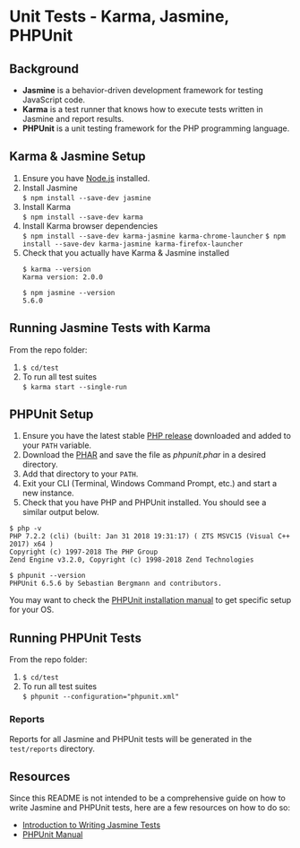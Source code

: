 # Unit Tests - Karma, Jasmine, PHPUnit

## Background
- **Jasmine** is a behavior-driven development framework for testing JavaScript code.
- **Karma** is a test runner that knows how to execute tests written in Jasmine and report results.
- **PHPUnit** is a unit testing framework for the PHP programming language. 

## Karma & Jasmine Setup
1. Ensure you have [Node.js](https://nodejs.org/en/) installed.
2. Install Jasmine </br>
 `$ npm install --save-dev jasmine`
3. Install Karma </br>
 `$ npm install --save-dev karma`
4. Install Karma browser dependencies </br>
 `$ npm install --save-dev karma-jasmine karma-chrome-launcher`
 `$ npm install --save-dev karma-jasmine karma-firefox-launcher`
 5. Check that you actually have Karma & Jasmine installed
	```
	$ karma --version
	Karma version: 2.0.0

	$ npm jasmine --version
	5.6.0
	```
## Running Jasmine Tests with Karma
From the repo folder:
1. `$ cd/test`
2. To run all test suites </br>
`$ karma start --single-run`

## PHPUnit Setup
1. Ensure you have the latest stable [PHP release](http://windows.php.net/download/) downloaded and added to your `PATH` variable.
2. Download the [PHAR](https://phar.phpunit.de/phpunit-6.5.phar) and save the file as *phpunit.phar* in a desired directory.
3. Add that directory to your `PATH`.
4. Exit your CLI (Terminal, Windows Command Prompt, etc.) and start a new instance.
5. Check that you have PHP and PHPUnit installed. You should see a similar output below.
```
$ php -v
PHP 7.2.2 (cli) (built: Jan 31 2018 19:31:17) ( ZTS MSVC15 (Visual C++ 2017) x64 )
Copyright (c) 1997-2018 The PHP Group
Zend Engine v3.2.0, Copyright (c) 1998-2018 Zend Technologies

$ phpunit --version
PHPUnit 6.5.6 by Sebastian Bergmann and contributors.
```
You may want to check the [PHPUnit installation manual](https://phpunit.de/manual/current/en/installation.html) to get specific setup for your OS.

## Running PHPUnit Tests
From the repo folder:
1. `$ cd/test`
2. To run all test suites </br>
`$ phpunit --configuration="phpunit.xml"`

### Reports
Reports for all Jasmine and PHPUnit tests will be generated in the `test/reports` directory. </br>
 
## Resources
Since this README is not intended to be a comprehensive guide on how to write Jasmine and PHPUnit tests, here are a few resources on how to do so:
- [Introduction to Writing Jasmine Tests](https://jasmine.github.io/edge/introduction.html)
- [PHPUnit Manual](https://phpunit.de/manual/current/en/index.html)